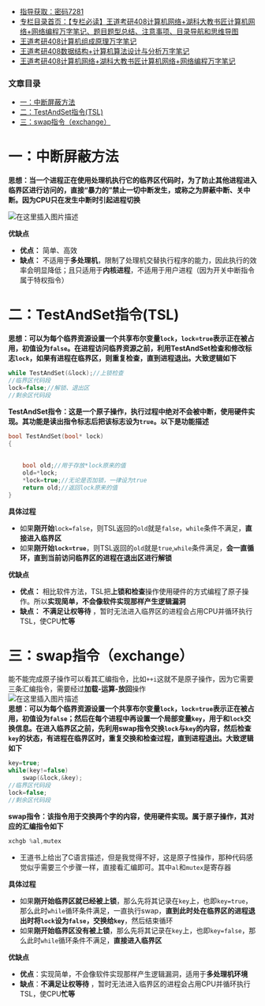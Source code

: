 

- [指导获取：密码7281](https://url18.ctfile.com/f/22722418-803125355-edf378)
- [专栏目录首页：【专栏必读】王道考研408计算机网络+湖科大教书匠计算机网络+网络编程万字笔记、题目题型总结、注意事项、目录导航和思维导图](https://zhangxing-tech.blog.csdn.net/article/details/121004242?spm=1001.2014.3001.5502)
- [王道考研408计算机组成原理万字笔记](https://zhangxing-tech.blog.csdn.net/article/details/120664162?spm=1001.2014.3001.5502)
- [王道考研408数据结构+计算机算法设计与分析万字笔记](https://blog.csdn.net/qq_39183034/article/details/121501138?spm=1001.2014.3001.5501)
- [王道考研408计算机网络+湖科大教书匠计算机网络+网络编程万字笔记](https://zhangxing-tech.blog.csdn.net/article/details/125668174)

### 文章目录

- [一：中断屏蔽方法](#_10)
- [二：TestAndSet指令\(TSL\)](#TestAndSetTSL_22)
- [三：swap指令（exchange）](#swapexchange_57)

# 一：中断屏蔽方法

**思想：当一个进程正在使用处理机执行它的临界区代码时，为了防止其他进程进入临界区进行访问的，直接“暴力的”禁止一切中断发生，或称之为屏蔽中断、关中断。因为CPU只在发生中断时引起进程切换**

![在这里插入图片描述](https://ziquyun.com/main/csdn/img?url=https%3A%2F%2Fimg-blog.csdnimg.cn%2F337f3d473a0e42aa973491a6549fae93.png%3Fx-oss-process%3Dimage%2Fwatermark%2Ctype_ZHJvaWRzYW5zZmFsbGJhY2s%2Cshadow_50%2Ctext_Q1NETiBA5oiR5pOm5LqGREo%3D%2Csize_20%2Ccolor_FFFFFF%2Ct_70%2Cg_se%2Cx_16&rfUrl=https%3A%2F%2Fzhangxing-tech.blog.csdn.net%2Farticle%2Fdetails%2F121238968)

**优缺点**

- **优点：** 简单、高效
- **缺点：** 不适用于**多处理机**，限制了处理机交替执行程序的能力，因此执行的效率会明显降低；且只适用于**内核进程**，不适用于用户进程（因为开关中断指令属于特权指令）

# 二：TestAndSet指令\(TSL\)

**思想：可以为每个临界资源设置一个共享布尔变量`lock`，`lock=true`表示正在被占用，初值设为`false`。在进程访问临界资源之前，利用TestAndSet检查和修改标志`lock`，如果有进程在临界区，则重复检查，直到进程退出。大致逻辑如下**

```c
while TestAndSet(&lock);//上锁检查
//临界区代码段
lock=false;//解锁、退出区
//剩余区代码段
```

**TestAndSet指令：这是一个原子操作，执行过程中绝对不会被中断，使用硬件实现。其功能是读出指令标志后把该标志设为`true`。以下是功能描述**

```c
bool TestAndSet(bool* lock)
{
            
            
	bool old;//用于存放*lock原来的值
	old=*lock;
	*lock=true;//无论是否加锁，一律设为true
	return old;//返回lock原来的值
}
```

**具体过程**

- 如果**刚开始**`lock=false`，则TSL返回的`old`就是`false`，`while`条件不满足，**直接进入临界区**
- 如果**刚开始`lock=true`**，则TSL返回的`old`就是`true`,`while`条件满足，**会一直循环，直到当前访问临界区的进程在退出区进行解锁**

**优缺点**

- **优点：** 相比软件方法，TSL把**上锁和检查**操作使用硬件的方式编程了原子操作。所以**实现简单，不会像软件实现那样产生逻辑漏洞**
- **缺点：** **不满足让权等待** ，暂时无法进入临界区的进程会占用CPU并循环执行TSL，使CPU**忙等**

# 三：swap指令（exchange）

能不能完成原子操作可以看其汇编指令，比如`++i`这就不是原子操作，因为它需要三条汇编指令，需要经过**加载-运算-放回**操作  
![在这里插入图片描述](https://ziquyun.com/main/csdn/img?url=https%3A%2F%2Fimg-blog.csdnimg.cn%2Fd3430852256c433ca553705bc5eb0dc5.png%3Fx-oss-process%3Dimage%2Fwatermark%2Ctype_ZHJvaWRzYW5zZmFsbGJhY2s%2Cshadow_50%2Ctext_Q1NETiBA5oiR5pOm5LqGREo%3D%2Csize_20%2Ccolor_FFFFFF%2Ct_70%2Cg_se%2Cx_16&rfUrl=https%3A%2F%2Fzhangxing-tech.blog.csdn.net%2Farticle%2Fdetails%2F121238968)  
**思想：可以为每个临界资源设置一个共享布尔变量`lock`，`lock=true`表示正在被占用，初值设为`false`；然后在每个进程中再设置一个局部变量`key`，用于和`lock`交换信息。在进入临界区之前，先利用swap指令交换`lock`与`key`的内容，然后检查`key`的状态，有进程在临界区时，重复交换和检查过程，直到进程退出。大致逻辑如下**

```c
key=true;
while(key!=false)
	swap(&lock,&key);
//临界区代码段
lock=false;
//剩余区代码段
```

**swap指令：该指令用于交换两个字的内容，使用硬件实现。属于原子操作，其对应的汇编指令如下**

```c
xchgb %al,mutex
```

- 王道书上给出了C语言描述，但是我觉得不好，这是原子性操作，那种代码感觉似乎需要三个步骤一样，直接看汇编即可。其中`al`和`mutex`是寄存器

**具体过程**

- 如果**刚开始临界区就已经被上锁**，那么先将其记录在`key`上，也即`key=true`，那么此时`while`循环条件满足，一直执行swap，**直到此时处在临界区的进程退出时将`lock`设为`false`，交换给`key`**，然后结束循环
- 如果**刚开始临界区没有被上锁**，那么先将其记录在`key`上，也即`key=false`，那么此时`while`循环条件不满足，**直接进入临界区**

**优缺点**

- **优点**：实现简单，不会像软件实现那样产生逻辑漏洞，适用于**多处理机环境**
- **缺点**：**不满足让权等待** ，暂时无法进入临界区的进程会占用CPU并循环执行TSL，使CPU**忙等**